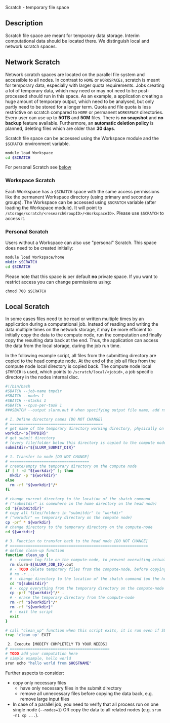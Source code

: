 Scratch - temporary file space

## Description

Scratch file space are meant for temporary data storage. Interim computational data should be located there. 
We distinguish local and network scratch spaces. 

## Network Scratch
Network scratch spaces are located on the parallel file system and accessible to all nodes. In contrast to `HOME` or `WORKSPACEs`, scratch is meant for temporary data, especially with larger quota requirements. 
Jobs creating a lot of temporary data, which may need or may not need to be post-processed should run in this space. As an example, a application creating a huge amount of temporary output, which need to be analysed, but only partly need to be stored for a longer term.
Quota and file quota is less restrictive on scratch compared to `HOME` or permanent `WORKSPACE` directories. Every user can use up to **50TB** and **50M** files. There is **no snapshot** and **no backup** feature available. Furthermore, an **automatic deletion policy** is planned, deleting files which are older than **30 days**. 

Scratch file space can be accessed using the Workspace module and the `$SCRATCH` environment variable. 

```BASH
module load Workspace
cd $SCRATCH
```

For personal Scratch see [below](scratch.md#peronal-scratch)

### Workspace Scratch
Each Workspace has a `$SCRATCH` space with the same access permissions like the permanent Workspace directory (using primary and secondary groups). The Workspace can be accessed using `$SCRATCH` variable (after loading the Workspace module). It will point to `/storage/scratch/<researchGroupID>/<WorkspaceID>`. Please use `$SCRATCH` to access it. 

### Personal Scratch

Users without a Workspace can also use "personal" Scratch. This space does need to be created initially:
```BASH
module load Workspace/home
mkdir $SCRATCH
cd $SCRATCH
```

Please note that this space is per default **no** private space. If you want to restrict access you can change permissions using:

```
chmod 700 $SCRATCH
```

## Local Scratch
In some cases files need to be read or written multiple times by an application during a computational job. 
Instead of reading and writing the data multiple times on the network storage, it may be more efficient to initially copy the data to the compute node, run the computation and finally copy the resulting data back at the end. Thus, the application can access the data from the local storage, during the job run time.

In the following example script, all files from the submitting directory are copied to the head compute node. At the end of the job all files from the compute node local directory is copied back. The compute node local `$TMPDIR` is used, which points to `/scratch/local/<jobid>`, a job specific directory in the nodes internal disc.

```Bash
#!/bin/bash
#SBATCH --job-name tmpdir
#SBATCH --nodes 1
#SBATCH --ntasks 1
#SBATCH --cpus-per-task 1
###SBATCH --output slurm.out # when specifying output file name, add rm slurm.out in cleanup function

# I. Define directory names [DO NOT CHANGE]
# =========================================
# get name of the temporary directory working directory, physically on the compute-node
workdir="${TMPDIR}"
# get submit directory
# (every file/folder below this directory is copied to the compute node)
submitdir="${SLURM_SUBMIT_DIR}"

# 1. Transfer to node [DO NOT CHANGE]
# ===================================
# create/empty the temporary directory on the compute node
if [ ! -d "${workdir}" ]; then
  mkdir -p "${workdir}"
else
  rm -rf "${workdir}"/*
fi

# change current directory to the location of the sbatch command
# ("submitdir" is somewhere in the home directory on the head node)
cd "${submitdir}"
# copy all files/folders in "submitdir" to "workdir"
# ("workdir" == temporary directory on the compute node)
cp -prf * ${workdir}
# change directory to the temporary directory on the compute-node
cd ${workdir}

# 3. Function to transfer back to the head node [DO NOT CHANGE]
# =============================================================
# define clean-up function
function clean_up {
  # - remove log-file on the compute-node, to prevent overwiting actual output with empty file
  rm slurm-${SLURM_JOB_ID}.out
  # - TODO delete temporary files from the compute-node, before copying. Prevent copying unnecessary files.
  # rm -r ...
  # - change directory to the location of the sbatch command (on the head node)
  cd "${submitdir}"
  # - copy everything from the temporary directory on the compute-node
  cp -prf "${workdir}"/* .
  # - erase the temporary directory from the compute-node
  rm -rf "${workdir}"/*
  rm -rf "${workdir}"
  # - exit the script
  exit
}

# call "clean_up" function when this script exits, it is run even if SLURM cancels the job
trap 'clean_up' EXIT

 2. Execute [MODIFY COMPLETELY TO YOUR NEEDS]
# ============================================
# TODO add your computation here
# simple example, hello world
srun echo "hello world from $HOSTNAME"
```

Further aspects to consider:

- copy only necessary files
    + have only necessary files in the submit directory
    + remove all unnecessary files before copying the data back, e.g. remove large input files
- In case of a parallel job, you need to verify that all process run on one single node (`--nodes=1`) OR copy the data to all related nodes (e.g. `srun -n1 cp ...`).
